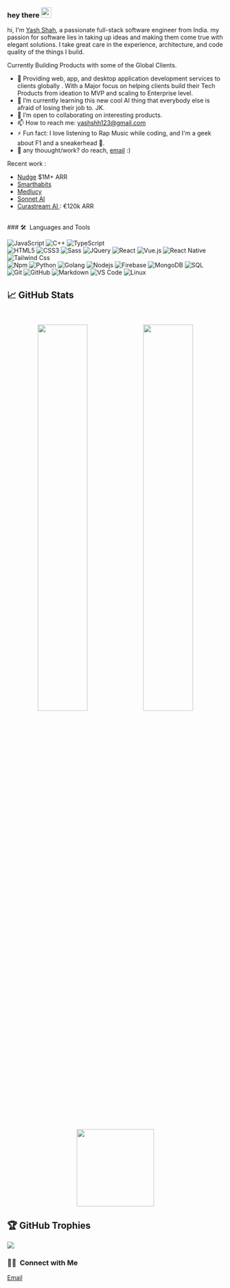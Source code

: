 
### hey there <img src="https://media.giphy.com/media/hvRJCLFzcasrR4ia7z/giphy.gif" width="24px" height="24px">


hi, I'm [Yash Shah](https://theguidingstar.github.io/), a passionate full-stack software engineer from India. my passion for software lies in taking up ideas and making them come true with elegant solutions. I take great care in the experience, architecture, and code quality of the things I build.

Currently Building Products with some of the Global Clients.

- 🔭 Providing web, app, and desktop application development services to clients globally . With a Major focus on helping clients build their Tech Products from ideation to MVP and scaling to Enterprise level.
- 🌱 I’m currently learning this new cool AI thing that everybody else is afraid of losing their job to. JK.
- 👯 I’m open to collaborating on interesting products.
- 📫 How to reach me: yashshh123@gmail.com
- ⚡ Fun fact: I love listening to Rap Music while coding, and I'm a geek about F1 and a sneakerhead 👟.
- 💬 any thouught/work? do reach, [email](mailto:yashshh123@gmail.com) :)


Recent work : 
- [Nudge](https://getnudgeai.com) $1M+ ARR
- [Smarthabits](https://smarthabits.logitech.com/)
- [Medlucy](https://medlucy.com) 
- [Sonnet AI](https://sonnetai.com) 
- [Curastream AI ](https://curastreamai.com) : €120k ARR

<br/>
### 🛠 &nbsp;Languages and Tools

![JavaScript](https://img.shields.io/badge/-JavaScript-%23F7DF1C?style=for-the-badge&logo=javascript&logoColor=000000&labelColor=%23F7DF1C&color=%23FFCE5A)
![C++](https://img.shields.io/badge/C%2B%2B-00599C?style=for-the-badge&logo=c%2B%2B&logoColor=white)
![TypeScript](http://img.shields.io/badge/-TypeScript-3776AB?style=for-the-badge&logo=typescript&logoColor=ffffff)
<br>
![HTML5](https://img.shields.io/badge/-HTML5-%23E44D27?style=for-the-badge&logo=html5&logoColor=ffffff)
![CSS3](https://img.shields.io/badge/-CSS3-%231572B6?style=for-the-badge&logo=css3)
![Sass](https://img.shields.io/badge/-Sass-%23CC6699?style=for-the-badge&logo=sass&logoColor=ffffff)
![JQuery](https://img.shields.io/badge/jQuery-0769AD?style=for-the-badge&logo=jquery&logoColor=white)
![React](https://img.shields.io/badge/-React-61DAFB?style=for-the-badge&logo=react&logoColor=ffffff)
![Vue.js](https://img.shields.io/badge/-Vue.js-brightgreen?style=for-the-badge&logo=Vue.js&logoColor=ffffff)
![React Native](https://img.shields.io/badge/ReactNative-02569B?style=for-the-badge&logo=react&logoColor=white)
![Tailwind Css](https://img.shields.io/badge/Tailwind_CSS-38B2AC?style=for-the-badge&logo=tailwind-css&logoColor=white)
<br>
![Npm](https://img.shields.io/badge/-npm-CB3837?style=for-the-badge&logo=npm)
![Python](http://img.shields.io/badge/-Python-3776AB?style=for-the-badge&logo=python&logoColor=ffffff)
![Golang](http://img.shields.io/badge/-Golang-3776AB?style=for-the-badge&logo=go&logoColor=ffffff)
![Nodejs](https://img.shields.io/badge/-Nodejs-339933?style=for-the-badge&logo=Node.js&logoColor=ffffff)
![Firebase](https://img.shields.io/badge/-Firebase-FFCA28?style=for-the-badge&logo=firebase&logoColor=ffffff)
![MongoDB](https://img.shields.io/badge/MongoDB-4EA94B?style=for-the-badge&logo=mongodb&logoColor=white)
![SQL](https://img.shields.io/badge/SQL-4EA94B?style=for-the-badge&logo=sql&logoColor=white)
<br>
![Git](https://img.shields.io/badge/-Git-%23F05032?style=for-the-badge&logo=git&logoColor=%23ffffff)
![GitHub](https://img.shields.io/badge/-GitHub-181717?style=for-the-badge&logo=github)
![Markdown](https://img.shields.io/badge/Markdown-000000?style=for-the-badge&logo=markdown&logoColor=white)
![VS Code](http://img.shields.io/badge/-VS%20Code-007ACC?style=for-the-badge&logo=visual-studio-code&logoColor=ffffff)
![Linux](http://img.shields.io/badge/-Linux-0078D6?style=for-the-badge&logo=linux&logoColor=ffffff)

## 📈 GitHub Stats
<br>
<p align="center">
  <img width="48%" src="https://github-readme-stats.vercel.app/api?username=theguidingstar&show_icons=true&theme=radical" />
  <img width="48%" src="https://github-readme-streak-stats.herokuapp.com/?user=theguidingstar&theme=radical" />
  <img height="180em" src="https://github-readme-stats-eight-theta.vercel.app/api/top-langs/?username=theguidingstar&layout=compact&langs_count=8&theme=radical"/>
</p>

## 🏆 GitHub Trophies
![](https://github-profile-trophy.vercel.app/?username=theguidingstar&theme=radical&no-frame=false&no-bg=false&margin-w=4)

### 🤝🏻 &nbsp;Connect with Me
[Email](mailto:yashshh123@gmail.com) 
